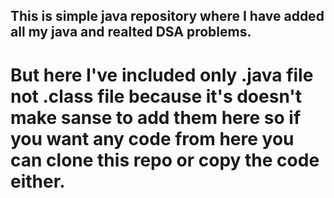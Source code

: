 ## This is simple java repository where I have added all my java and realted DSA problems. 

# But here I've included only .java file not .class file because it's doesn't make sanse to add them here so if you want any code from here you can clone this repo or copy the code either. 